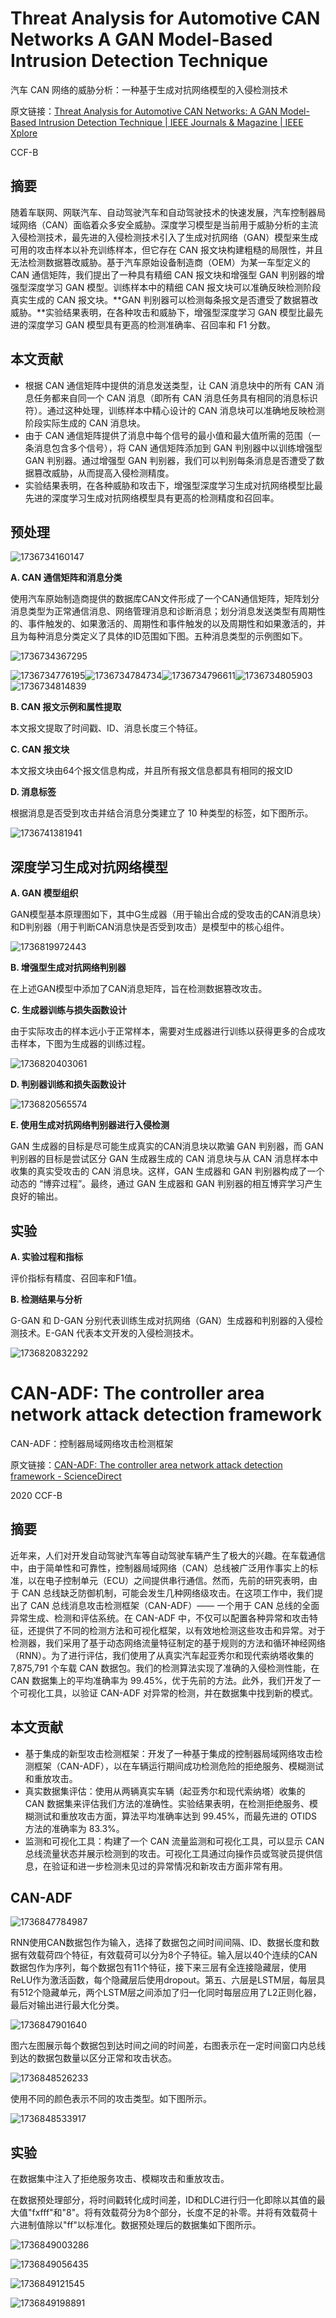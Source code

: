 # Threat Analysis for Automotive CAN Networks A GAN Model-Based Intrusion Detection Technique

汽车 CAN 网络的威胁分析：一种基于生成对抗网络模型的入侵检测技术

原文链接：[Threat Analysis for Automotive CAN Networks: A GAN Model-Based Intrusion Detection Technique | IEEE Journals &amp; Magazine | IEEE Xplore](https://ieeexplore.ieee.org/document/9352238)

CCF-B

## 摘要

随着车联网、网联汽车、自动驾驶汽车和自动驾驶技术的快速发展，汽车控制器局域网络（CAN）面临着众多安全威胁。深度学习模型是当前用于威胁分析的主流入侵检测技术，最先进的入侵检测技术引入了生成对抗网络（GAN）模型来生成可用的攻击样本以补充训练样本，但它存在 CAN 报文块构建粗糙的局限性，并且无法检测数据篡改威胁。基于汽车原始设备制造商（OEM）为某一车型定义的 CAN 通信矩阵，我们提出了一种具有精细 CAN 报文块和增强型 GAN 判别器的增强型深度学习 GAN 模型。训练样本中的精细 CAN 报文块可以准确反映检测阶段真实生成的 CAN 报文块。**GAN 判别器可以检测每条报文是否遭受了数据篡改威胁。**实验结果表明，在各种攻击和威胁下，增强型深度学习 GAN 模型比最先进的深度学习 GAN 模型具有更高的检测准确率、召回率和 F1 分数。

## 本文贡献

* 根据 CAN 通信矩阵中提供的消息发送类型，让 CAN 消息块中的所有 CAN 消息任务都来自同一个 CAN 消息（即所有 CAN 消息任务具有相同的消息标识符）。通过这种处理，训练样本中精心设计的 CAN 消息块可以准确地反映检测阶段实际生成的 CAN 消息块。
* 由于 CAN 通信矩阵提供了消息中每个信号的最小值和最大值所需的范围（一条消息包含多个信号），将 CAN 通信矩阵添加到 GAN 判别器中以训练增强型 GAN 判别器。通过增强型 GAN 判别器，我们可以判别每条消息是否遭受了数据篡改威胁，从而提高入侵检测精度。
* 实验结果表明，在各种威胁和攻击下，增强型深度学习生成对抗网络模型比最先进的深度学习生成对抗网络模型具有更高的检测精度和召回率。

## 预处理

![1736734160147](image/note/1736734160147.png)

**A. CAN 通信矩阵和消息分类**

使用汽车原始制造商提供的数据库CAN文件形成了一个CAN通信矩阵，矩阵划分消息类型为正常通信消息、网络管理消息和诊断消息；划分消息发送类型有周期性的、事件触发的、如果激活的、周期性和事件触发的以及周期性和如果激活的，并且为每种消息分类定义了具体的ID范围如下图。五种消息类型的示例图如下。

![1736734367295](image/note/1736734367295.png)

![1736734776195](image/note/1736734776195.png)![1736734784734](image/note/1736734784734.png)![1736734796611](image/note/1736734796611.png)![1736734805903](image/note/1736734805903.png)![1736734814839](image/note/1736734814839.png)

**B. CAN 报文示例和属性提取**

本文报文提取了时间戳、ID、消息长度三个特征。

**C. CAN 报文块**

本文报文块由64个报文信息构成，并且所有报文信息都具有相同的报文ID

**D. 消息标签**

根据消息是否受到攻击并结合消息分类建立了 10 种类型的标签，如下图所示。

![1736741381941](image/note/1736741381941.png)

## 深度学习生成对抗网络模型

**A. GAN 模型组织**

GAN模型基本原理图如下，其中G生成器（用于输出合成的受攻击的CAN消息块）和D判别器（用于判断CAN消息快是否受到攻击）是模型中的核心组件。

![1736819972443](image/note/1736819972443.png)

**B. 增强型生成对抗网络判别器**

在上述GAN模型中添加了CAN消息矩阵，旨在检测数据篡改攻击。

**C. 生成器训练与损失函数设计**

由于实际攻击的样本远小于正常样本，需要对生成器进行训练以获得更多的合成攻击样本，下图为生成器的训练过程。

![1736820403061](image/note/1736820403061.png)

**D. 判别器训练和损失函数设计**

![1736820565574](image/note/1736820565574.png)

**E. 使用生成对抗网络判别器进行入侵检测**

GAN 生成器的目标是尽可能生成真实的CAN消息块以欺骗 GAN 判别器，而 GAN 判别器的目标是尝试区分 GAN 生成器生成的 CAN 消息块与从 CAN 消息样本中收集的真实受攻击的 CAN 消息块。这样，GAN 生成器和 GAN 判别器构成了一个动态的 “博弈过程”。最终，通过 GAN 生成器和 GAN 判别器的相互博弈学习产生良好的输出。

## 实验

**A. 实验过程和指标**

评价指标有精度、召回率和F1值。

**B. 检测结果与分析**

G-GAN 和 D-GAN 分别代表训练生成对抗网络（GAN）生成器和判别器的入侵检测技术。E-GAN 代表本文开发的入侵检测技术。

![1736820832292](image/note/1736820832292.png)


# CAN-ADF: The controller area network attack detection framework

CAN-ADF：控制器局域网络攻击检测框架

原文链接：[CAN-ADF: The controller area network attack detection framework - ScienceDirect](https://www.sciencedirect.com/science/article/pii/S0167404820301292)

2020 CCF-B

## 摘要

近年来，人们对开发自动驾驶汽车等自动驾驶车辆产生了极大的兴趣。在车载通信中，由于简单性和可靠性，控制器局域网络（CAN）总线被广泛用作事实上的标准，以在电子控制单元（ECU）之间提供串行通信。然而，先前的研究表明，由于 CAN 总线缺乏防御机制，可能会发生几种网络级攻击。在这项工作中，我们提出了 CAN 总线消息攻击检测框架（CAN-ADF）—— 一个用于 CAN 总线的全面异常生成、检测和评估系统。在 CAN-ADF 中，不仅可以配置各种异常和攻击特征，还提供了不同的检测方法和可视化框架，以有效地检测这些攻击和异常。对于检测器，我们采用了基于动态网络流量特征制定的基于规则的方法和循环神经网络（RNN）。为了进行评估，我们使用了从真实汽车起亚秀尔和现代索纳塔收集的 7,875,791 个车载 CAN 数据包。我们的检测算法实现了准确的入侵检测性能，在 CAN 数据集上的平均准确率为 99.45%，优于先前的方法。此外，我们开发了一个可视化工具，以验证 CAN-ADF 对异常的检测，并在数据集中找到新的模式。

## 本文贡献

* 基于集成的新型攻击检测框架：开发了一种基于集成的控制器局域网络攻击检测框架（CAN-ADF），以在车辆运行期间成功检测危险的拒绝服务、模糊测试和重放攻击。
* 真实数据集评估：使用从两辆真实车辆（起亚秀尔和现代索纳塔）收集的 CAN 数据集来评估我们方法的准确性。实验结果表明，在检测拒绝服务、模糊测试和重放攻击方面，算法平均准确率达到 99.45%，而最先进的 OTIDS 方法的准确率为 83.3%。
* 监测和可视化工具：构建了一个 CAN 流量监测和可视化工具，可以显示 CAN 总线流量状态并展示检测到的攻击。可视化工具通过向操作员或驾驶员提供信息，在验证和进一步检测未见过的异常情况和新攻击方面非常有用。

## CAN-ADF

![1736847784987](image/note/1736847784987.png)

RNN使用CAN数据包作为输入，选择了数据包之间时间间隔、ID、数据长度和数据有效载荷四个特征，有效载荷可以分为8个子特征。输入层以40个连续的CAN数据包作为序列，每个数据包有11个特征，接下来三层有全连接隐藏层，使用ReLU作为激活函数，每个隐藏层后使用dropout。第五、六层是LSTM层，每层具有512个隐藏单元，两个LSTM层之间添加了归一化同时每层应用了L2正则化器，最后对输出进行最大化分类。

![1736847901640](image/note/1736847901640.png)

图六左图展示每个数据包到达时间之间的时间差，右图表示在一定时间窗口内总线到达的数据包数量以区分正常和攻击状态。

![1736848526233](image/note/1736848526233.png)

使用不同的颜色表示不同的攻击类型。如下图所示。

![1736848533917](image/note/1736848533917.png)

## 实验

在数据集中注入了拒绝服务攻击、模糊攻击和重放攻击。

在数据预处理部分，将时间戳转化成时间差，ID和DLC进行归一化即除以其值的最大值"fxfff"和"8"。将有效载荷分为8个部分，长度不足的补零。并将有效载荷十六进制值除以"ff"以标准化。数据预处理后的数据集如下图所示。

![1736849003286](image/note/1736849003286.png)

![1736849056435](image/note/1736849056435.png)

![1736849121545](image/note/1736849121545.png)

![1736849198891](image/note/1736849198891.png)
